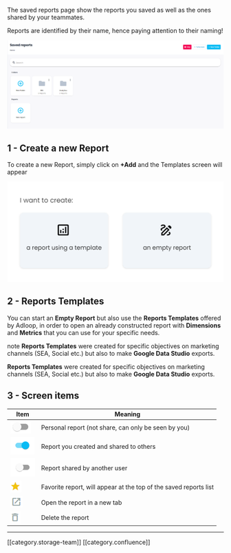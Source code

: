 The saved reports page show the reports you saved as well as the ones shared by your teammates. 

Reports are identified by their name, hence paying attention to their naming! 

![](.gitbook/image-20231003-092935.png)
## 1 - Create a new Report 
To create a new Report, simply click on  **+Add**  and the Templates screen will appear 

![](.gitbook/image-20231003-093008.png)
## 2 - Reports Templates
You can start an  **Empty Report**  but also use the  **Reports Templates**  offered by Adloop, in order to open an already constructed report with  **Dimensions**  and  **Metrics**  that you can use for your specific needs. 

note **Reports Templates**  were created for specific objectives on marketing channels (SEA, Social etc.) but also to make  **Google Data Studio**  exports. 

 **Reports Templates**  were created for specific objectives on marketing channels (SEA, Social etc.) but also to make  **Google Data Studio**  exports. 


## 3 - Screen items


|  **Item**  |  **Meaning**  | 
|  --- |  --- | 
| ![](.gitbook/image-20210524-160702.png) | Personal report (not share, can only be seen by you)  | 
| ![](.gitbook/image-20231003-093041.png) | Report you created and shared to others  | 
| ![](.gitbook/image-20231003-093110.png) | Report shared by another user | 
| ![](.gitbook/image-20210524-160730.png) | Favorite report, will appear at the top of the saved reports list | 
| ![](.gitbook/image-20210524-160739.png) | Open the report in a new tab | 
| ![](.gitbook/image-20210524-160747.png) | Delete the report | 





*****

[[category.storage-team]] 
[[category.confluence]] 
